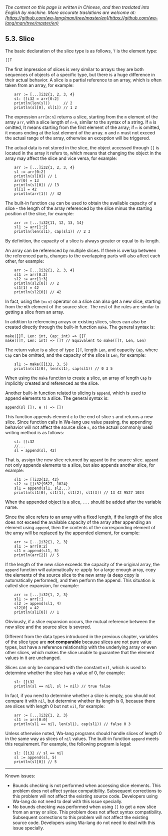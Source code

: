*The content on this page is written in Chinese, and then traslated into English by machine. More accurate traslations are welcome at: [https://github.com/wa-lang/man/tree/master/en](https://github.com/wa-lang/man/tree/master/en)*

## 5.3. Slice

The basic declaration of the slice type is as follows, `T` is the element type:
```wa
[]T
```

The first impression of slices is very similar to arrays: they are both sequences of objects of a specific type, but there is a huge difference in their actual behavior. A slice is a partial reference to an array, which is often taken from an array, for example:
```wa
    arr := [...]i32{1, 2, 3, 4}
    sl: []i32 = arr[0:2]
    println(len(sl))      // 2
    println(sl[0], sl[1]) // 1 2
```

The expression `arr[m:n]` returns a slice, starting from the `m` element of the array `arr`, with a slice length of `n-m`, similar to the syntax of a string. If `m` is omitted, It means starting from the first element of the array; if `n` is omitted, it means ending at the last element of the array. `m` and `n` must not exceed the actual range of the array, otherwise an exception will be triggered.

The actual data is not stored in the slice, the object accessed through `[]` is located in the array it refers to, which means that changing the object in the array may affect the slice and vice versa, for example:
```wa
    arr := [...]i32{1, 2, 3, 4}
    sl := arr[0:2]
    println(sl[0]) // 1
    arr[0] = 13
    println(sl[0]) // 13
    sl[1] = 42
    println(arr[1]) // 42
```

The built-in function `cap` can be used to obtain the available capacity of a slice - the length of the array referenced by the slice minus the starting position of the slice, for example:
```wa
    arr := [...]i32{11, 12, 13, 14}
    sl1 := arr[1:2]
    println(len(sl1), cap(sl1)) // 2 3
```

By definition, the capacity of a slice is always greater or equal to its length.

An array can be referenced by multiple slices. If there is overlap between the referenced parts, changes to the overlapping parts will also affect each other, for example:
```wa
    arr := [...]i32{1, 2, 3, 4}
    sl1 := arr[0:2]
    sl2 := arr[1:3]
    println(sl2[0]) // 2
    sl1[1] = 42
    println(sl2[0]) // 42
```

In fact, using the `[m:n]` operator on a slice can also get a new slice, starting from the `m`th element of the source slice. The rest of the rules are similar to getting a slice from an array.

In addition to referencing arrays or existing slices, slices can also be created directly through the built-in function `make`. The general syntax is:
```wa
make([]T, Len: int, Cap: int) => []T
make([]T, Len: int) => []T // Equivalent to make([]T, Len, Len)
```

The return value is a slice of type `[]T`, length `Len`, and capacity `Cap`, where `Cap` can be omitted, and the capacity of the slice is `Len`, for example:
```wa
    sl1 := make([]i32, 3, 5)
    println(sl1[0], len(sl1), cap(sl1)) // 0 3 5
```

When using the `make` function to create a slice, an array of length `Cap` is implicitly created and referenced as the slice.

Another built-in function related to slicing is `append`, which is used to append elements to a slice. The general syntax is:
```wa
append(sl []T, e T) => []T
```

This function appends element `e` to the end of slice `s` and returns a new slice. Since function calls in Wa-lang use value passing, the appending behavior will not affect the source slice `s`, so the actual commonly used writing method is as follows:
```wa
    sl: []i32
    //...
    sl = append(sl, 42)
```

That is, assign the new slice returned by `append` to the source slice. `append` not only appends elements to a slice, but also appends another slice, for example:
```wa
    sl1 := []i32{13, 42}
    sl2 := []i32{9527, 1024}
    sl1 = append(sl1, sl2...)
    println(sl1[0], sl1[1], sl1[2], sl1[3]) // 13 42 9527 1024
```

When the appended object is a slice, `...` should be added after the variable name.

Since the slice refers to an array with a fixed length, if the length of the slice does not exceed the available capacity of the array after appending an element using `append`, then the contents of the corresponding element of the array will be replaced by the appended element, for example:
```wa
    arr := [...]i32{1, 2, 3}
    sl1 := arr[0:2]
    sl1 = append(sl1, 5)
    println(arr[2]) // 5    
```

If the length of the new slice exceeds the capacity of the original array, the `append` function will automatically re-apply for a large enough array, copy the elements of the source slice to the new array (a deep copy is automatically performed), and then perform the append. This situation is called slice expansion, for example:
```wa
    arr := [...]i32{1, 2, 3}
    sl1 := arr[:]
    sl2 := append(sl1, 4)
    sl2[0] = 42
    println(sl1[0]) // 1
```

Obviously, if a slice expansion occurs, the mutual reference between the new slice and the source slice is severed.

Different from the data types introduced in the previous chapter, variables of the slice type are **not comparable** because slices are not pure value types, but have a reference relationship with the underlying array or even other slices, which makes the slice unable to guarantee that the element values ​​in it are unchanged.

Slices can only be compared with the constant `nil`, which is used to determine whether the slice has a value of 0, for example:
```wa
    sl: []i32
    println(sl == nil, sl != nil) // true false
```

In fact, if you need to determine whether a slice is empty, you should not compare it with `nil`, but determine whether its length is 0, because there are slices with length 0 but not `nil`, for example:
```wa
    arr := [...]i32{1, 2, 3}
    sl1 := arr[0:0]
    println(sl1 == nil, len(sl1), cap(sl1)) // false 0 3
```

Unless otherwise noted, Wa-lang programs should handle slices of length 0 in the same way as slices of `nil` values. The built-in function `append` meets this requirement. For example, the following program is legal:
```wa
    sl: []i32 // sl == nil
    sl := append(sl, 5)
    println(sl[0]) // 5
```

---

Known issues:
- Bounds checking is not performed when accessing slice elements. This problem does not affect syntax compatibility. Subsequent corrections to this problem will not affect the existing source code. Developers using Wa-lang do not need to deal with this issue specially.
- No bounds checking was performed when using `[]` to get a new slice from an array or slice. This problem does not affect syntax compatibility. Subsequent corrections to this problem will not affect the existing source code. Developers using Wa-lang do not need to deal with this issue specially.